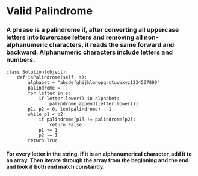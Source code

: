 # Valid Palindrome

###  A phrase is a palindrome if, after converting all uppercase letters into lowercase letters and removing all non-alphanumeric characters, it reads the same forward and backward. Alphanumeric characters include letters and numbers.

```
class Solution(object):
    def isPalindrome(self, s):
        alphabet = "abcdefghijklmnopqrstuvwxyz1234567890"
        palindrome = []
        for letter in s:
            if letter.lower() in alphabet:
                palindrome.append(letter.lower())
        p1, p2 = 0, len(palindrome) - 1
        while p1 < p2:
            if palindrome[p1] != palindrome[p2]:
                return False
            p1 += 1
            p2 -= 1
        return True
```

#### For every letter in the string, if it is an alphanumerical character, add it to an array. Then iterate through the array from the beginning and the end and look if both end match constantly.